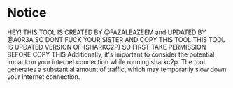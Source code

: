 # Notice

HEY! THIS TOOL IS CREATED BY @FAZALEAZEEM and UPDATED BY @A0R3A
SO DONT FUCK YOUR SISTER AND COPY THIS TOOL THIS TOOL IS UPDATED VERSION OF (SHARKC2P) SO FIRST TAKE PERMISSION BEFORE COPY THIS Additionally, it's important to consider the potential impact on your internet connection while running sharkc2p. The tool generates a substantial amount of traffic, which may temporarily slow down your internet connection.
